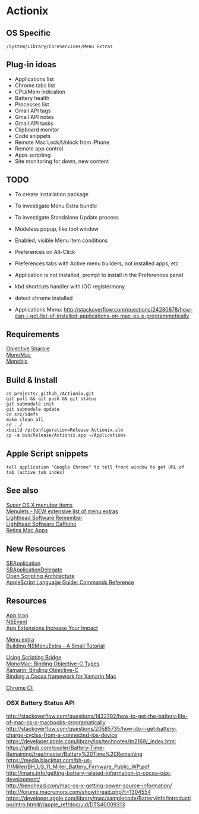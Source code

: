 Actionix
========

OS Specific
-----------

    /System/Library/CoreServices/Menu Extras


Plug-in ideas
-------------
 - Applications list
 - Chrome tabs list
 - CPU/Mem indication
 - Battery health
 - Processes list
 - Gmail API tags
 - Gmail API notes
 - Gmail API tasks
 - Clipboard monitor
 - Code snippets
 - Remote Mac Lock/Unlock from iPhone
 - Remote app control
 - Apps scripting
 - Site monitoring for down, new content

TODO
----
 - To create installation package
 - To investigate Menu Extra bundle
 - To investigate Standalone Update process
 - Modeless popup, like tool window
 - Enabled, visible Menu item conditions
 - Preferences on Alt-Click
 - Preferences tabs with Active menu builders, not installed apps, etc
 - Application is not installed, prompt to install in the Preferences panel

 - kbd shortcuts handler with IOC registermany
 - detect chrome installed

 - Applications Menu: http://stackoverflow.com/questions/24280878/how-can-i-get-list-of-installed-applications-on-mac-os-x-programmetically

Requirements
------------
[Objective Sharpie](http://developer.xamarin.com/guides/ios/advanced_topics/binding_objective-c/objective_sharpie/)  
[MonoMac](http://www.mono-project.com/MonoMac)  
[Monobjc](http://www.monobjc.net/)  

Build & Install
---------------

    cd projects/_github_/Actionix.git
    git pull && git push && git status
    git submodule init
    git submodule update
    cd src/Sdefs
    make clean all
    cd ../
    xbuild /p:Configuration=Release Actionix.sln
    cp -a bin/Release/Actionix.app ~/Applications

Apple Script snippets
---------------------

    tell application "Google Chrome" to tell front window to get URL of tab (active tab index)


See also
--------
[Super OS X menubar items](http://menu.jeweledplatypus.org/)  
[Menulets - NEW extensive list of menu extras](http://www.menulet.me/)  
[Lighthead Software Remember](http://lightheadsw.com/remember)  
[Lighthead Software Caffeine](http://lightheadsw.com/caffeine/)  
[Retina Mac Apps](http://retinamacapps.com/)  

New Resources
-------------
[SBApplication](https://developer.apple.com/library/mac/documentation/Cocoa/Reference/SBApplication_Class/)  
[SBApplicationDelegate](https://developer.apple.com/library/mac/documentation/Cocoa/Reference/SBApplicationDelegate_Protocol/index.html)  
[Open Scripting Architecture](https://developer.apple.com/library/mac/documentation/AppleScript/Conceptual/AppleScriptX/Concepts/osa.html)  
[AppleScript Language Guide: Commands Reference](https://developer.apple.com/library/mac/documentation/AppleScript/Conceptual/AppleScriptLangGuide/reference/ASLR_cmds.html)  

Resources
---------
[App Icon](https://www.iconfinder.com/icons/183175/genius_icon#size=512)  
[NSEvent](https://developer.apple.com/library/mac/documentation/Cocoa/Reference/ApplicationKit/Classes/NSEvent_Class/Reference/Reference.html)  
[App Extensions Increase Your Impact](https://developer.apple.com/library/prerelease/mac/documentation/General/Conceptual/ExtensibilityPG/index.html)  

[Menu extra](http://en.wikipedia.org/wiki/Menu_extra)  
[Building NSMenuExtra - A Small Tutorial](http://cocoadevcentral.com/articles/000078.php)  

[Using Scripting Bridge](https://developer.apple.com/library/mac/documentation/Cocoa/Conceptual/ScriptingBridgeConcepts/UsingScriptingBridge/UsingScriptingBridge.html)  
[MonoMac: Binding Objective-C Types](http://www.mono-project.com/MonoMac/Documentation/Binding_New_Objective-C_Types)  
[Xamarin: Binding Objective-C](http://developer.xamarin.com/guides/ios/advanced_topics/binding_objective-c/)  
[Binding a Cocoa framework for Xamarin.Mac](http://brendanzagaeski.appspot.com/xamarin/0002.html)  

[Chrome Cli](https://github.com/prasmussen/chrome-cli/blob/master/chrome-cli/App.m)  

### OSX Battery Status API
http://stackoverflow.com/questions/1432792/how-to-get-the-battery-life-of-mac-os-x-macbooks-programatically  
http://stackoverflow.com/questions/20585735/how-do-i-get-battery-charge-cycles-from-a-connected-ios-device  
https://developer.apple.com/library/ios/technotes/tn2169/_index.html  
https://github.com/codler/Battery-Time-Remaining/tree/master/Battery%20Time%20Remaining  
https://media.blackhat.com/bh-us-11/Miller/BH_US_11_Miller_Battery_Firmware_Public_WP.pdf  
http://imars.info/getting-battery-related-information-in-cocoa-osx-development/  
http://benohead.com/mac-os-x-getting-power-source-information/  
http://forums.macrumors.com/showthread.php?t=1304554  
https://developer.apple.com/library/mac/samplecode/BatteryInfo/Introduction/Intro.html#//apple_ref/doc/uid/DTS40009313  
